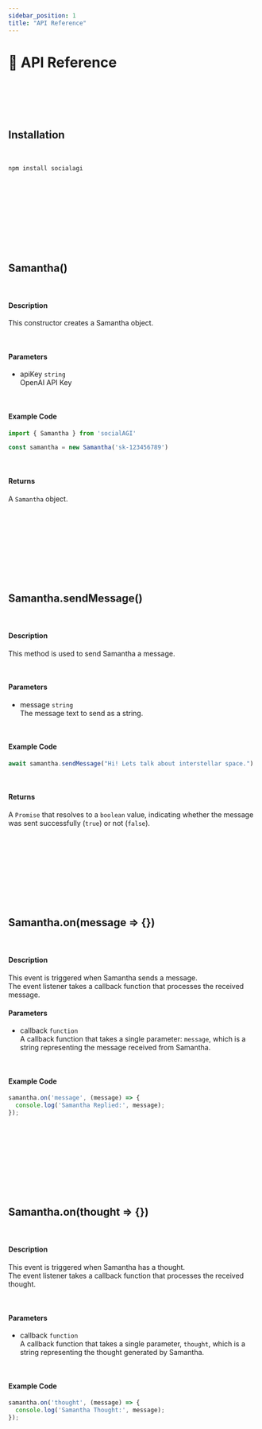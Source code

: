 ```yaml
---
sidebar_position: 1
title: "API Reference"
---
```


# 📖 API Reference

<!-- import Tabs from '@theme/Tabs';
import TabItem from '@theme/TabItem';

<div class="select-language">Select a language</div>

<Tabs queryString groupId="lang">
<TabItem value="py" label="Python"></TabItem>
<TabItem value="js" label="JavaScript"></TabItem>
</Tabs>

***

<Tabs queryString groupId="lang" className="hideTabSwitcher">
<TabItem value="py" label="Python">
</TabItem>
<TabItem value="js" label="JavaScript"> -->

<br/>
<br/>
<br/>
<br/>

## Installation

<br/>

```python
npm install socialagi
```

<br/>
<br/>
<br/>
<br/>
<br/>
<br/>
<br/>
<br/>

## Samantha()

<br/>

#### Description

This constructor creates a Samantha object.

<br/>

#### Parameters

- apiKey `string`  
OpenAI API Key

<br/>

#### Example Code

```javascript
import { Samantha } from 'socialAGI'

const samantha = new Samantha('sk-123456789')
```

<br/>

#### Returns

A `Samantha` object.

<br/>
<br/>
<br/>
<br/>
<br/>
<br/>
<br/>
<br/>

## Samantha.sendMessage()

<br/>

#### Description

This method is used to send Samantha a message.

<br/>

#### Parameters

- message `string`  
The message text to send as a string.

<br/>

#### Example Code

```javascript
await samantha.sendMessage("Hi! Lets talk about interstellar space.")
```

<br/>

#### Returns

A `Promise` that resolves to a `boolean` value, indicating whether the message was sent successfully (`true`) or not (`false`).

<br/>
<br/>
<br/>
<br/>
<br/>
<br/>
<br/>
<br/>

## Samantha.on(message => {})

<br/>

#### Description

This event is triggered when Samantha sends a message.  
The event listener takes a callback function that processes the received message.

#### Parameters

- callback `function`  
  A callback function that takes a single parameter: `message`, which is a string representing the message received from Samantha.

<br/>

#### Example Code

```javascript
samantha.on('message', (message) => {
  console.log('Samantha Replied:', message);
});
```

<br/>
<br/>
<br/>
<br/>
<br/>
<br/>
<br/>
<br/>

## Samantha.on(thought => {})

<br/>

#### Description

This event is triggered when Samantha has a thought.  
The event listener takes a callback function that processes the received thought.

<br/>

#### Parameters

- callback `function`  
A callback function that takes a single parameter, `thought`, which is a string representing the thought generated by Samantha.

<br/>

#### Example Code

```javascript
samantha.on('thought', (message) => {
  console.log('Samantha Thought:', message);
});
```

<br/>
<br/>
<br/>
<br/>
<br/>
<br/>
<br/>
<br/>

<!-- </TabItem>

</Tabs> -->
